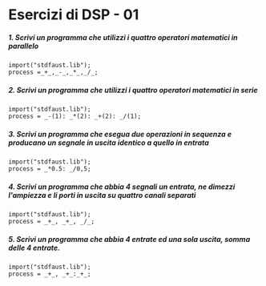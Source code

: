 # Esercizi di DSP - 01

##### 1. Scrivi un programma che utilizzi i quattro operatori matematici in parallelo

```
import("stdfaust.lib");
process =_+_,_-_,_*_,_/_;
```

##### 2. Scrivi un programma che utilizzi i quattro operatori matematici in serie

```
import("stdfaust.lib");
process = _-(1): _*(2): _+(2): _/(1);
```

##### 3. Scrivi un programma che esegua due operazioni in sequenza e producano un segnale in uscita identico a quello in entrata

```_
import("stdfaust.lib");
process = _*0.5: _/0,5;
```

##### 4. Scrivi un programma che abbia 4 segnali un entrata, ne dimezzi l'ampiezza e li porti in uscita su quattro canali separati

```
import("stdfaust.lib");
process = _+_, _+_, _/_;
```

##### 5. Scrivi un programma che abbia 4 entrate ed una sola uscita, somma delle 4 entrate.

```
import("stdfaust.lib");
process = _+_, _+_:_+_;
```

